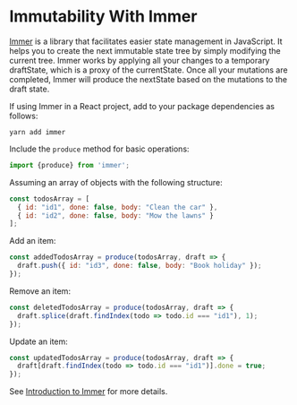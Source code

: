 # Immutability With Immer

[Immer](https://github.com/immerjs/immer) is a library that facilitates easier state management in JavaScript. It helps you to create the next immutable state tree by simply modifying the current tree. Immer works by applying all your changes to a temporary draftState, which is a proxy of the currentState. Once all your mutations are completed, Immer will produce the nextState based on the mutations to the draft state.

If using Immer in a React project, add to your package dependencies as follows:

```
yarn add immer
```

Include the `produce` method for basic operations:

```javascript
import {produce} from 'immer';
```

Assuming an array of objects with the following structure:

```javascript
const todosArray = [
  { id: "id1", done: false, body: "Clean the car" },
  { id: "id2", done: false, body: "Mow the lawns" }
];
```
  
Add an item:

```javascript
const addedTodosArray = produce(todosArray, draft => {
  draft.push({ id: "id3", done: false, body: "Book holiday" });
});
```

Remove an item:

```javascript
const deletedTodosArray = produce(todosArray, draft => {
  draft.splice(draft.findIndex(todo => todo.id === "id1"), 1);
});
```

Update an item:

```javascript
const updatedTodosArray = produce(todosArray, draft => {
  draft[draft.findIndex(todo => todo.id === "id1")].done = true;
});
```

See [Introduction to Immer](https://immerjs.github.io/immer/docs/introduction) for more details.

